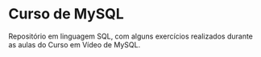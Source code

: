 # Curso de MySQL
 Repositório em linguagem SQL, com alguns exercícios realizados durante as aulas do Curso em Vídeo de MySQL.
 
